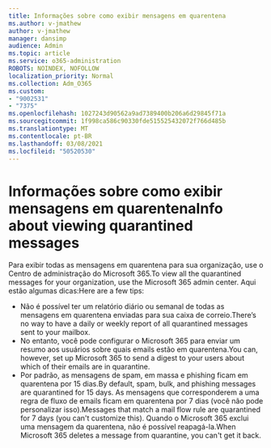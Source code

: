 ```yaml
---
title: Informações sobre como exibir mensagens em quarentena
ms.author: v-jmathew
author: v-jmathew
manager: dansimp
audience: Admin
ms.topic: article
ms.service: o365-administration
ROBOTS: NOINDEX, NOFOLLOW
localization_priority: Normal
ms.collection: Adm_O365
ms.custom:
- "9002531"
- "7375"
ms.openlocfilehash: 1027243d90562a9ad7389400b206a6d29845f71a
ms.sourcegitcommit: 1f998ca586c90330fde515525432072f766d485b
ms.translationtype: MT
ms.contentlocale: pt-BR
ms.lasthandoff: 03/08/2021
ms.locfileid: "50520530"
---
```

# <a name="info-about-viewing-quarantined-messages"></a><span data-ttu-id="04161-102">Informações sobre como exibir mensagens em quarentena</span><span class="sxs-lookup"><span data-stu-id="04161-102">Info about viewing quarantined messages</span></span>

<span data-ttu-id="04161-103">Para exibir todas as mensagens em quarentena para sua organização, use o Centro de administração do Microsoft 365.</span><span class="sxs-lookup"><span data-stu-id="04161-103">To view all the quarantined messages for your organization, use the Microsoft 365 admin center.</span></span> <span data-ttu-id="04161-104">Aqui estão algumas dicas:</span><span class="sxs-lookup"><span data-stu-id="04161-104">Here are a few tips:</span></span>

- <span data-ttu-id="04161-105">Não é possível ter um relatório diário ou semanal de todas as mensagens em quarentena enviadas para sua caixa de correio.</span><span class="sxs-lookup"><span data-stu-id="04161-105">There’s no way to have a daily or weekly report of all quarantined messages sent to your mailbox.</span></span>
- <span data-ttu-id="04161-106">No entanto, você pode configurar o Microsoft 365 para enviar um resumo aos usuários sobre quais emails estão em quarentena.</span><span class="sxs-lookup"><span data-stu-id="04161-106">You can, however, set up Microsoft 365 to send a digest to your users about which of their emails are in quarantine.</span></span>
- <span data-ttu-id="04161-107">Por padrão, as mensagens de spam, em massa e phishing ficam em quarentena por 15 dias.</span><span class="sxs-lookup"><span data-stu-id="04161-107">By default, spam, bulk, and phishing messages are quarantined for 15 days.</span></span> <span data-ttu-id="04161-108">As mensagens que corresponderem a uma regra de fluxo de emails ficam em quarentena por 7 dias (você não pode personalizar isso).</span><span class="sxs-lookup"><span data-stu-id="04161-108">Messages that match a mail flow rule are quarantined for 7 days (you can't customize this).</span></span> <span data-ttu-id="04161-109">Quando o Microsoft 365 exclui uma mensagem da quarentena, não é possível reapagá-la.</span><span class="sxs-lookup"><span data-stu-id="04161-109">When Microsoft 365 deletes a message from quarantine, you can't get it back.</span></span>
